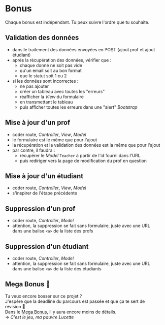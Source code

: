 # Bonus

Chaque bonus est indépendant. Tu peux suivre l'ordre que tu souhaite.

## Validation des données

- dans le traitement des données envoyées en POST (ajout prof et ajout étudiant)
- après la récupération des données, vérifier que :
  - chaque donné ne soit pas vide
  - qu'un email soit au bon format
  - que le statut soit 1 ou 2
- si les données sont incorrectes :
  - ne pas ajouter
  - créer un tableau avec toutes les "erreurs"
  - réafficher la _View_ du formulaire
  - en transmettant le tableau
  - puis afficher toutes les erreurs dans une "alert" _Bootstrap_

## Mise à jour d'un prof

- coder route, _Controller_, _View_, _Model_
- le formulaire est le même que pour l'ajout
- la récupération et la validation des données est la même que pour l'ajout
- par contre, il faudra :
  - récupérer le _Model_ `Teacher` à partir de l'id fourni dans l'URL
  - puis rediriger vers la page de modification du prof en question

## Mise à jour d'un étudiant

- coder route, _Controller_, _View_, _Model_
- s'inspirer de l'étape précédente

## Suppression d'un prof

- coder route, _Controller_, _Model_
- attention, la suppression se fait sans formulaire, juste avec une URL dans une balise `<a>` de la liste des profs

## Suppression d'un étudiant

- coder route, _Controller_, _Model_
- attention, la suppression se fait sans formulaire, juste avec une URL dans une balise `<a>` de la liste des étudiants

## Mega Bonus 🌈

Tu veux encore bosser sur ce projet ?  
J'espère que la deadline du parcours est passée et que ça te sert de révision :pray:  
Dans le [Mega Bonus](megabonus.md), il y aura encore moins de détails.  
=> _C'est le jeu, ma pauvre Lucette_
